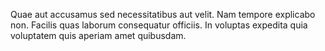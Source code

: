 Quae aut accusamus sed necessitatibus aut velit.
Nam tempore explicabo non.
Facilis quas laborum consequatur officiis.
In voluptas expedita quia voluptatem quis aperiam amet quibusdam.